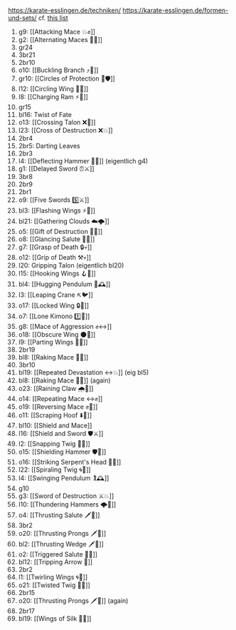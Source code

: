 https://karate-esslingen.de/techniken/
https://karate-esslingen.de/formen-und-sets/
cf. [this list](https://www.ironjourney-kenpo.com/kenpo-techniques/ed-parkers-american-kenpo-techniques-24/)

1. g9: [[Attacking Mace 💥✊]]
2. g2: [[Alternating Maces 🔄✊]]
3. gr24
4. 3br21
5. 2br10
6. o10: [[Buckling Branch ⤴️🌳]]
7. gr10: [[Circles of Protection 🔵🛡️]]
8. l12: [[Circling Wing 🔵🪽]]
9. l8: [[Charging Ram ⚡🐏]]
10. gr15
11. bl16: Twist of Fate
12. o13: [[Crossing Talon ❌🦅]]
13. l23: [[Cross of Destruction ❌💥]]
14. 2br4
15. 2br5: Darting Leaves
16. 2br3
17. l4: [[Deflecting Hammer 🤺🔨]] (eigentlich g4)
18. g1: [[Delayed Sword ⏰⚔️]]
19. 3br8
20. 2br9
21. 2br1
22. o9: [[Five Swords 5️⃣⚔️]]
23. bl3: [[Flashing Wings ⚡🪽]]
24. bl21: [[Gathering Clouds ☁️🌩️]]
25. o5: [[Gift of Destruction 🎁💥]]
26. o8: [[Glancing Salute 👀🫡]]
27. g7: [[Grasp of Death 🔒💀]]
28. o12: [[Grip of Death ⚒️💀]]
29. l20: Gripping Talon (eigentlich bl20)
30. l15: [[Hooking Wings 🪝🪽]]
31. bl4: [[Hugging Pendulum 🤗🕰️]]
32. l3: [[Leaping Crane ↖️🐦]]
33. o17: [[Locked Wing 🔒🪽]]
34. o7: [[Lone Kimono 1️⃣👘]]
35. g8: [[Mace of Aggression ✊↔️]]
36. o18: [[Obscure Wing 🌑🪽]]
37. l9: [[Parting Wings 🥳🪽]]
38. 2br19
39. bl8: [[Raking Mace 🧹✊]]
40. 3br10
41. bl19: [[Repeated Devastation ↔️💥]] (eig bl5)
42. bl8: [[Raking Mace 🧹✊]] (again)
43. o23: [[Raining Claw 🌧️🐯]]
44. o14: [[Repeating Mace ↔️✊]]
45. o19: [[Reversing Mace ✊🔄]]
46. o11: [[Scraping Hoof ⬇️🐎]]
47. bl10: [[Shield and Mace]]
48. l16: [[Shield and Sword 🛡️⚔️]]
49. l2: [[Snapping Twig 🔄🌿]]
50. o15: [[Shielding Hammer 🛡️🔨]]
51. o16: [[Striking Serpent's Head 🎳🐍]]
52. l22: [[Spiraling Twig 🌀🌿]]
53. l4: [[Swinging Pendulum 🏌🕰️]]
54. g10
55. g3: [[Sword of Destruction ⚔️💥]]
56. l10: [[Thundering Hammers 🌩️🔨]]
57. o4: [[Thrusting Salute 🗡️🫡]]
58. 3br2
59. o20: [[Thrusting Prongs 🗡️🍴]]
60. bl2: [[Thrusting Wedge 🗡️🔼]]
61. o2: [[Triggered Salute 🔫🫡]]
62. bl12: [[Tripping Arrow 🏹]]
63. 2br2
64. l1: [[Twirling Wings 🌀🪽]]
65. o21: [[Twisted Twig 🔀🌿]]
66. 2br15
67. o20: [[Thrusting Prongs 🗡️🍴]] (again)
68. 2br17
69. bl19: [[Wings of Silk 🪽🧵]]

